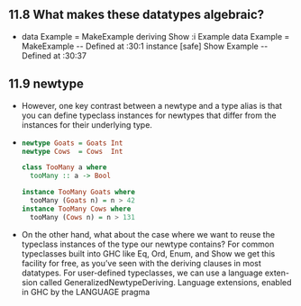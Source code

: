 ## 11.8 What makes these datatypes algebraic?
- data Example = MakeExample deriving Show
  :i Example 
  data Example = MakeExample      -- Defined at <interactive>:30:1
  instance \[safe\] Show Example -- Defined at <interactive>:30:37
## 11.9 newtype
- However, one key contrast between a newtype and a type
  alias is that you can define typeclass instances for newtypes that
  differ from the instances for their underlying type.
- ```haskell
  newtype Goats = Goats Int
  newtype Cows  = Cows  Int

  class TooMany a where
    tooMany :: a -> Bool
  
  instance TooMany Goats where
    tooMany (Goats n) = n > 42
  instance TooMany Cows where
    tooMany (Cows n) = n > 131
  ```
- On the other hand, what about the case where we want to
  reuse the typeclass instances of the type our newtype contains?
  For common typeclasses built into GHC like Eq, Ord, Enum, and
  Show we get this facility for free, as you’ve seen with the deriving
  clauses in most datatypes.
  For user-defined typeclasses, we can use a language exten-
  sion called GeneralizedNewtypeDeriving. Language extensions,
  enabled in GHC by the LANGUAGE pragma

